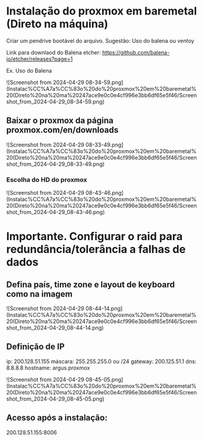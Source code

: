 # Instalação do proxmox em baremetal (Direto na máquina)

Criar um pendrive bootável do arquivo. Sugestão: Uso do balena ou ventoy

Link para downlaod do Balena etcher: https://github.com/balena-io/etcher/releases?page=1

Ex. Uso do Balena

![Screenshot from 2024-04-29 08-34-59.png](Instalac%CC%A7a%CC%83o%20do%20proxmox%20em%20baremetal%20(Direto%20na%20ma%20247ace9e0c0e4cf996e3bb6df65e5f46/Screenshot_from_2024-04-29_08-34-59.png)

## Baixar o proxmox da página proxmox.com/en/downloads

![Screenshot from 2024-04-29 08-33-49.png](Instalac%CC%A7a%CC%83o%20do%20proxmox%20em%20baremetal%20(Direto%20na%20ma%20247ace9e0c0e4cf996e3bb6df65e5f46/Screenshot_from_2024-04-29_08-33-49.png)

### Escolha do HD do proxmox

![Screenshot from 2024-04-29 08-43-46.png](Instalac%CC%A7a%CC%83o%20do%20proxmox%20em%20baremetal%20(Direto%20na%20ma%20247ace9e0c0e4cf996e3bb6df65e5f46/Screenshot_from_2024-04-29_08-43-46.png)

# Importante. Configurar o raid para redundância/tolerância a falhas de dados

## Defina país, time zone e layout de keyboard como na imagem

![Screenshot from 2024-04-29 08-44-14.png](Instalac%CC%A7a%CC%83o%20do%20proxmox%20em%20baremetal%20(Direto%20na%20ma%20247ace9e0c0e4cf996e3bb6df65e5f46/Screenshot_from_2024-04-29_08-44-14.png)

## Definição de IP

ip: 200.128.51.155
máscara: 255.255.255.0 ou /24
gateway: 200.125.51.1
dns: 8.8.8.8
hostname: argus.proxmox

![Screenshot from 2024-04-29 08-45-05.png](Instalac%CC%A7a%CC%83o%20do%20proxmox%20em%20baremetal%20(Direto%20na%20ma%20247ace9e0c0e4cf996e3bb6df65e5f46/Screenshot_from_2024-04-29_08-45-05.png)

## Acesso após a instalação:
200.128.51.155:8006